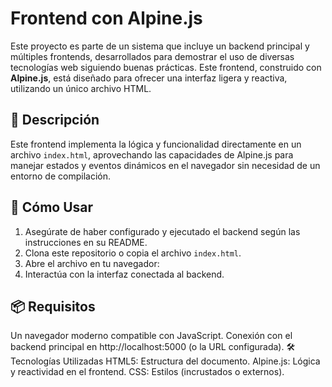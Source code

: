 # Frontend con Alpine.js

Este proyecto es parte de un sistema que incluye un backend principal y múltiples frontends, desarrollados para demostrar el uso de diversas tecnologías web siguiendo buenas prácticas. Este frontend, construido con **Alpine.js**, está diseñado para ofrecer una interfaz ligera y reactiva, utilizando un único archivo HTML.

## 📄 Descripción
Este frontend implementa la lógica y funcionalidad directamente en un archivo `index.html`, aprovechando las capacidades de Alpine.js para manejar estados y eventos dinámicos en el navegador sin necesidad de un entorno de compilación.

## 🚀 Cómo Usar
1. Asegúrate de haber configurado y ejecutado el backend según las instrucciones en su README.  
2. Clona este repositorio o copia el archivo `index.html`.  
3. Abre el archivo en tu navegador:
4. Interactúa con la interfaz conectada al backend.

## 📦 Requisitos
Un navegador moderno compatible con JavaScript.
Conexión con el backend principal en http://localhost:5000 (o la URL configurada).
🛠️ Tecnologías Utilizadas
HTML5: Estructura del documento.
Alpine.js: Lógica y reactividad en el frontend.
CSS: Estilos (incrustados o externos).
